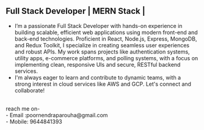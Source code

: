 Full Stack Developer | MERN Stack |
-
- I’m a passionate Full Stack Developer with hands-on experience in building scalable, efficient web applications using modern front-end and back-end technologies. Proficient in React, Node.js, Express, MongoDB, and Redux Toolkit, I specialize in creating seamless user experiences and robust APIs. My work spans projects like authentication systems, utility apps, e-commerce platforms, and polling systems, with a focus on implementing clean, responsive UIs and secure, RESTful backend services.
  <br>
- I'm always eager to learn and contribute to dynamic teams, with a strong interest in cloud services like AWS and GCP. Let's connect and collaborate!
<br>
  reach me on-
  <br>
- Email :poornendraparouha@gmail.com
  <br>
- Mobile: 9644841393

<!---
poornendraparouha/poornendraparouha is a ✨ special ✨ repository because its `README.md` (this file) appears on your GitHub profile.
You can click the Preview link to take a look at your changes.
--->
